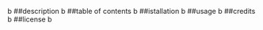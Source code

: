 b
       ##description
       b
       ##table of contents
       b
       ##istallation
       b
       ##usage
       b
       ##credits
       b
       ##license
       b
       